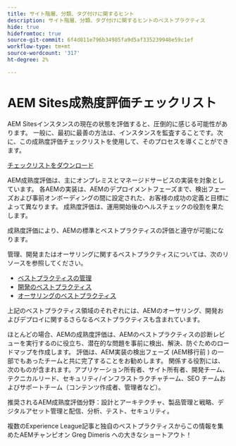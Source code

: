 ```yaml
---
title: サイト階層、分類、タグ付けに関するヒント
description: サイト階層、分類、タグ付けに関するヒントのベストプラクティス
hide: true
hidefromtoc: true
source-git-commit: 6f4d811e796b34985fa9d5af335239948e59c1ef
workflow-type: tm+mt
source-wordcount: '317'
ht-degree: 2%

---
```



# AEM Sites成熟度評価チェックリスト

AEM Sitesインスタンスの現在の状態を評価すると、圧倒的に感じる可能性があります。 一般に、最初に最善の方法は、インスタンスを監査することです。次に、この成熟度評価チェックリストを使用して、そのプロセスを導くことができます。

[チェックリストをダウンロード](assets/AEM-Sites-Maturity-Assessment.xlsx)

AEM成熟度評価は、主にオンプレミスとマネージドサービスの実装を対象としています。 各AEMの実装は、AEMのデプロイメントフェーズまで、検出フェーズおよび事前オンボーディングの間に設定された、お客様の成功の定義と目標によって異なります。 成熟度評価は、運用開始後のヘルスチェックの役割を果たします。

成熟度評価により、AEMの標準とベストプラクティスの評価と遵守が可能になります。

管理、開発またはオーサリングに関するベストプラクティスについては、次のリソースを参照してください。

* [ベストプラクティスの管理](https://experienceleague.adobe.com/docs/experience-manager-65/administering/bestpractices/administer-best-practices.html?lang=en)
* [開発のベストプラクティス](https://experienceleague.adobe.com/docs/experience-manager-65/developing/bestpractices/best-practices.html?lang=en)
* [オーサリングのベストプラクティス](https://experienceleague.adobe.com/docs/experience-manager-65/authoring/authoring/best-practices.html?lang=en)

上記のベストプラクティス領域のそれぞれには、AEMのオーサリング、開発およびデプロイに関するさらなるベストプラクティスも含まれています。

ほとんどの場合、AEMの成熟度評価は、AEMのベストプラクティスの診断レビューを実行するのに役立ち、潜在的な問題を事前に検出、解決、防ぐためのロードマップを作成します。 評価は、AEM実装の検出フェーズ (AEM移行前 ) の一部でもあったチームと共に完了することをお勧めします。 関係する役割には、次のものが含まれます。アプリケーション所有者、サイト所有者、開発チーム、テクニカルリード、セキュリティ/インフラストラクチャチーム、SEO チームおよびサポートチーム（コンテンツ作成者、管理者など）。

推奨されるAEM成熟度評価分野：設計とアーキテクチャ、製品管理と戦略、デジタルアセット管理と配信、分析、テスト、セキュリティ。

複数のExperience League記事と独自のベストプラクティスからこの情報を集めたAEMチャンピオン Greg Dimeris への大きなショートアウト！